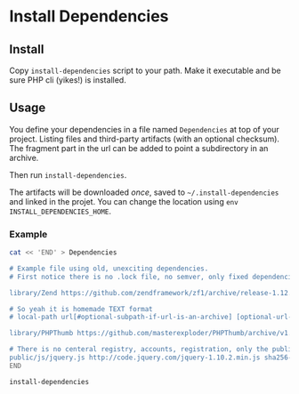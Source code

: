 # Install Dependencies

## Install

Copy `install-dependencies` script to your path.
Make it executable and be sure PHP cli (yikes!) is installed.

## Usage

You define your dependencies in a file named `Dependencies` at top of your
project. Listing files and third-party artifacts (with an optional checksum).
The fragment part in the url can be added to point a subdirectory in an archive.

Then run `install-dependencies`.

The artifacts will be downloaded _once_, saved to `~/.install-dependencies` 
and linked in the projet. You can change the location using `env INSTALL_DEPENDENCIES_HOME`.

### Example

```bash
cat << 'END' > Dependencies

# Example file using old, unexciting dependencies.
# First notice there is no .lock file, no semver, only fixed dependencies.

library/Zend https://github.com/zendframework/zf1/archive/release-1.12.3.zip#library/Zend

# So yeah it is homemade TEXT format
# local-path url[#optional-subpath-if-url-is-an-archive] [optional-url-checksum]

library/PHPThumb https://github.com/masterexploder/PHPThumb/archive/v1.0-final.zip#src

# There is no centeral registry, accounts, registration, only the public Internet.
public/js/jquery.js http://code.jquery.com/jquery-1.10.2.min.js sha256-C6CB9UYIS9UJeqinPHWTHVqh/E1uhG5Twh+Y5qFQmYg=
END

install-dependencies
```
